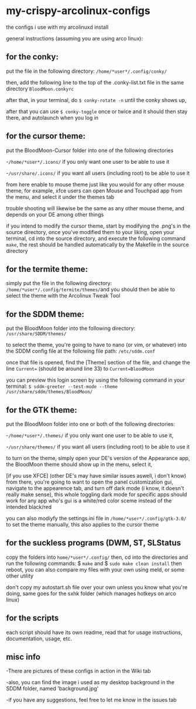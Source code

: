 # my-crispy-arcolinux-configs
the configs i use with my arcolinuxd install

general instructions (assuming you are using arco linux):

## for the conky:
put the file in the following directory: `/home/*user*/.config/conky/`

then, add the following line to the top of the .conky-list.txt file in the same directory
`BloodMoon.conkyrc`

after that, in your terminal, do `$ conky-rotate -n` until the conky shows up, 

after that you can use `$ conky-toggle` once or twice and it should then stay there, and autolaunch when you log in

## for the cursor theme:
put the BloodMoon-Cursor folder into one of the following directories

-`/home/*user*/.icons/` if you only want one user to be able to use it

-`/usr/share/.icons/` if you want all users (including root) to be able to use it

from here enable to mouse theme just like you would for any other mouse theme, for example, xfce users can open Mouse and Touchpad app from the menu, and select it under the themes tab

trouble shooting will likewise be the same as any other mouse theme, and depends on your DE among other things


if you intend to modify the cursor theme, start by modifying the .png's in the source directory, once you've modified them to your liking, open your terminal, cd into the source directory, and execute the following command `make`, the rest should be handled automatically by the Makefile in the source directory
    
## for the termite theme:
simply put the file in the following directory: `/home/*user*/.config/termite/themes/`and you should then be able to select the theme with the Arcolinux Tweak Tool
  
## for the SDDM theme:
put the BloodMoon folder into the following directory: `/usr/share/SDDM/themes/`

to select the theme, you're going to have to nano (or vim, or whatever) into the SDDM config file at the following file path: 
`/etc/sddm.conf`

once that file is opened, find the [Theme] section of the file, and change the line `Current=` (should be around line 33) to `Current=BloodMoon`

you can preview this login screen by using the following command in your terminal:
`$ sddm-greeter --test-mode --theme /usr/share/sddm/themes/BloodMoon/`
  
## for the GTK theme:
put the BloodMoon folder into one or both of the following directories:

-`/home/*user*/.themes/` if you only want one user to be able to use it,

-`/usr/share/themes/` if you want all users (including root) to be able to use it

to turn on the theme, simply open your DE's version of the Appearance app, the BloodMoon theme should show up in the menu, select it, 		

[if you use XFCE] (other DE's may have similar issues aswell, i don't know)
from there, you're going to want to open the panel customization gui, navigate to the appearence tab, and turn off dark mode (i know, it doesn't really make sense), this whole toggling dark mode for specific apps should work for any app who's gui is a white/red color sceme instead of the intended black/red

you can also modiyfy the settings.ini file in
`/home/*user*/.config/gtk-3.0/`
to set the theme manually, this also applies to the cursor theme

## for the suckless programs (DWM, ST, SLStatus
copy the folders into `home/*user*/.config/` then, cd into the directories and run the following commands: $ `make` and $ `sudo make clean install`
then reboot, 
you can also compare my files with your own using meld, or some other utility

don't copy my autostart.sh file over your own unless you know what you're doing, same goes for the sxhk folder (which manages hotkeys on arco linux)

## for the scripts
each script should have its own readme, read that for usage instructions, documentation, usage, etc.

## misc info
-There are pictures of these configs in action in the Wiki tab

-also, you can find the image i used as my desktop background in the SDDM folder, named 'background.jpg'

-if you have any suggestions, feel free to let me know in the issues tab

